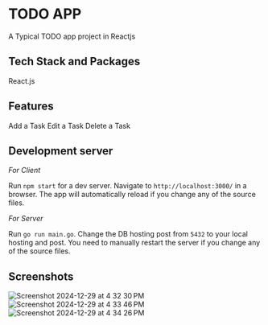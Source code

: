 # TODO APP

A Typical TODO app project in Reactjs

## Tech Stack and Packages

React.js

## Features

Add a Task
Edit a Task
Delete a Task

## Development server

*For Client* 

Run `npm start` for a dev server. Navigate to `http://localhost:3000/` in a browser. The app will automatically reload if you change any of the source files.

*For Server*

Run `go run main.go`. Change the DB hosting post from `5432` to your local hosting and post. You need to manually restart the server if you change any of the source files.

## Screenshots

![Screenshot 2024-12-29 at 4 32 30 PM](https://github.com/user-attachments/assets/e15f78cf-9467-4c9f-8e67-15e2da37c6ee)
![Screenshot 2024-12-29 at 4 33 46 PM](https://github.com/user-attachments/assets/354d59d0-4c6f-4fc7-82a6-fcbccb6cf6fa)
![Screenshot 2024-12-29 at 4 34 26 PM](https://github.com/user-attachments/assets/adb3953d-e6a4-4e10-9607-7ad760f63c0c)
